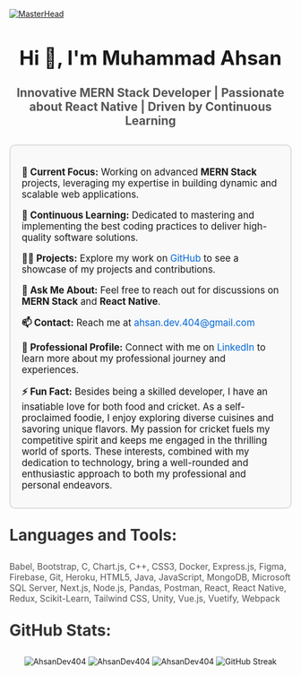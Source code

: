 [![MasterHead](https://www.synergisticit.com/wp-content/uploads/2021/08/Phoenix-Banner-Image.jpg)](https://github.com/AhsanDev404)

<h1 align="center" style="font-size: 2.5em; font-weight: bold; margin-bottom: 20px;">Hi 👋, I'm Muhammad Ahsan</h1>
<h3 align="center" style="font-size: 1.5em; color: #555;">Innovative MERN Stack Developer | Passionate about React Native | Driven by Continuous Learning</h3>

<div style="margin: 30px 0; padding: 20px; border: 2px solid #ddd; border-radius: 10px; background-color: #f9f9f9;">
  <p style="font-size: 1.2em; margin-bottom: 10px;"><strong>🔭 Current Focus:</strong> Working on advanced <strong>MERN Stack</strong> projects, leveraging my expertise in building dynamic and scalable web applications.</p>
  
  <p style="font-size: 1.2em; margin-bottom: 10px;"><strong>🌱 Continuous Learning:</strong> Dedicated to mastering and implementing the best coding practices to deliver high-quality software solutions.</p>
  
  <p style="font-size: 1.2em; margin-bottom: 10px;"><strong>👨‍💻 Projects:</strong> Explore my work on <a href="https://github.com/AhsanDev404" style="color: #0366d6; text-decoration: none;">GitHub</a> to see a showcase of my projects and contributions.</p>
  
  <p style="font-size: 1.2em; margin-bottom: 10px;"><strong>💬 Ask Me About:</strong> Feel free to reach out for discussions on <strong>MERN Stack</strong> and <strong>React Native</strong>.</p>
  
  <p style="font-size: 1.2em; margin-bottom: 10px;"><strong>📫 Contact:</strong> Reach me at <a href="mailto:ahsan.dev.404@gmail.com" style="color: #0366d6; text-decoration: none;">ahsan.dev.404@gmail.com</a></p>
  
  <p style="font-size: 1.2em; margin-bottom: 10px;"><strong>📄 Professional Profile:</strong> Connect with me on <a href="https://www.linkedin.com/in/ahsandev404/" style="color: #0366d6; text-decoration: none;">LinkedIn</a> to learn more about my professional journey and experiences.</p>
  
  <p style="font-size: 1.2em; margin-bottom: 10px;"><strong>⚡ Fun Fact:</strong> Besides being a skilled developer, I have an insatiable love for both food and cricket. As a self-proclaimed foodie, I enjoy exploring diverse cuisines and savoring unique flavors. My passion for cricket fuels my competitive spirit and keeps me engaged in the thrilling world of sports. These interests, combined with my dedication to technology, bring a well-rounded and enthusiastic approach to both my professional and personal endeavors.</p>
</div>

<h3 style="margin: 30px 0; font-size: 2em; color: #333;">Languages and Tools:</h3>
<p style="font-size: 1.1em; color: #555;">
  Babel, Bootstrap, C, Chart.js, C++, CSS3, Docker, Express.js, Figma, Firebase, Git, Heroku, HTML5, Java, JavaScript, MongoDB, Microsoft SQL Server, Next.js, Node.js, Pandas, Postman, React, React Native, Redux, Scikit-Learn, Tailwind CSS, Unity, Vue.js, Vuetify, Webpack
</p>

<h3 style="margin: 30px 0; font-size: 2em; color: #333;">GitHub Stats:</h3>
<div align="center">
  <img src="https://github-readme-stats.vercel.app/api/top-langs?username=AhsanDev404&show_icons=true&theme=highcontrast&locale=en&layout=compact" alt="AhsanDev404" style="margin-bottom: 20px;" />
  <img src="https://github-readme-stats.vercel.app/api?username=AhsanDev404&theme=highcontrast&hide_border=false&include_all_commits=true&count_private=true" alt="AhsanDev404" style="margin-bottom: 20px;" />
  <img src="https://github-readme-stats.vercel.app/api/top-langs/?username=AhsanDev404&theme=highcontrast&hide_border=false&include_all_commits=true&count_private=true" alt="AhsanDev404" style="margin-bottom: 20px;" />
  <img src="https://github-readme-streak-stats.herokuapp.com?user=AhsanDev404&theme=highcontrast" alt="GitHub Streak" />
</div>
